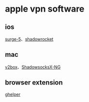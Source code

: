 # apple vpn software
## ios
[surge-5](https://apps.apple.com/us/app/surge-5/id1442620678)、[shadowrocket](https://apps.apple.com/us/app/shadowrocket/id932747118)

## mac
[v2box](https://apps.apple.com/us/app/v2box-v2ray-client/id6446814690)、[ShadowsocksX-NG](https://github.com/shadowsocks/ShadowsocksX-NG)

## browser extension
[ghelper](https://ghelper.net/)